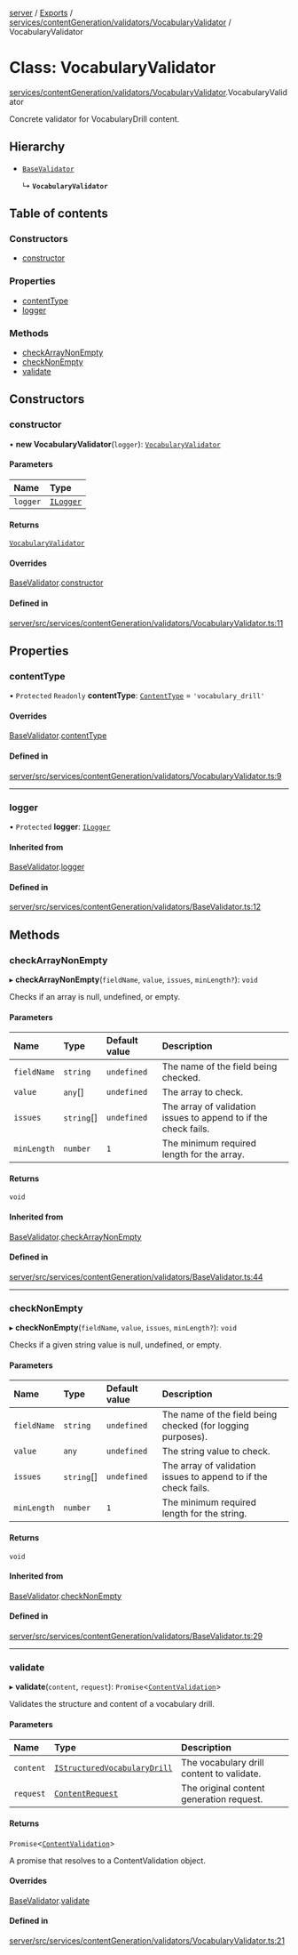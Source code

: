 [server](../README.md) / [Exports](../modules.md) / [services/contentGeneration/validators/VocabularyValidator](../modules/services_contentGeneration_validators_VocabularyValidator.md) / VocabularyValidator

# Class: VocabularyValidator

[services/contentGeneration/validators/VocabularyValidator](../modules/services_contentGeneration_validators_VocabularyValidator.md).VocabularyValidator

Concrete validator for VocabularyDrill content.

## Hierarchy

- [`BaseValidator`](services_contentGeneration_validators_BaseValidator.BaseValidator.md)

  ↳ **`VocabularyValidator`**

## Table of contents

### Constructors

- [constructor](services_contentGeneration_validators_VocabularyValidator.VocabularyValidator.md#constructor)

### Properties

- [contentType](services_contentGeneration_validators_VocabularyValidator.VocabularyValidator.md#contenttype)
- [logger](services_contentGeneration_validators_VocabularyValidator.VocabularyValidator.md#logger)

### Methods

- [checkArrayNonEmpty](services_contentGeneration_validators_VocabularyValidator.VocabularyValidator.md#checkarraynonempty)
- [checkNonEmpty](services_contentGeneration_validators_VocabularyValidator.VocabularyValidator.md#checknonempty)
- [validate](services_contentGeneration_validators_VocabularyValidator.VocabularyValidator.md#validate)

## Constructors

### constructor

• **new VocabularyValidator**(`logger`): [`VocabularyValidator`](services_contentGeneration_validators_VocabularyValidator.VocabularyValidator.md)

#### Parameters

| Name | Type |
| :------ | :------ |
| `logger` | [`ILogger`](../interfaces/types_ILogger.ILogger.md) |

#### Returns

[`VocabularyValidator`](services_contentGeneration_validators_VocabularyValidator.VocabularyValidator.md)

#### Overrides

[BaseValidator](services_contentGeneration_validators_BaseValidator.BaseValidator.md).[constructor](services_contentGeneration_validators_BaseValidator.BaseValidator.md#constructor)

#### Defined in

[server/src/services/contentGeneration/validators/VocabularyValidator.ts:11](https://github.com/niklas-joh/french-learning-platform/blob/f88c80a984d39a715bd427891d156cc94cff3831/server/src/services/contentGeneration/validators/VocabularyValidator.ts#L11)

## Properties

### contentType

• `Protected` `Readonly` **contentType**: [`ContentType`](../modules/types_Content.md#contenttype) = `'vocabulary_drill'`

#### Overrides

[BaseValidator](services_contentGeneration_validators_BaseValidator.BaseValidator.md).[contentType](services_contentGeneration_validators_BaseValidator.BaseValidator.md#contenttype)

#### Defined in

[server/src/services/contentGeneration/validators/VocabularyValidator.ts:9](https://github.com/niklas-joh/french-learning-platform/blob/f88c80a984d39a715bd427891d156cc94cff3831/server/src/services/contentGeneration/validators/VocabularyValidator.ts#L9)

___

### logger

• `Protected` **logger**: [`ILogger`](../interfaces/types_ILogger.ILogger.md)

#### Inherited from

[BaseValidator](services_contentGeneration_validators_BaseValidator.BaseValidator.md).[logger](services_contentGeneration_validators_BaseValidator.BaseValidator.md#logger)

#### Defined in

[server/src/services/contentGeneration/validators/BaseValidator.ts:12](https://github.com/niklas-joh/french-learning-platform/blob/f88c80a984d39a715bd427891d156cc94cff3831/server/src/services/contentGeneration/validators/BaseValidator.ts#L12)

## Methods

### checkArrayNonEmpty

▸ **checkArrayNonEmpty**(`fieldName`, `value`, `issues`, `minLength?`): `void`

Checks if an array is null, undefined, or empty.

#### Parameters

| Name | Type | Default value | Description |
| :------ | :------ | :------ | :------ |
| `fieldName` | `string` | `undefined` | The name of the field being checked. |
| `value` | `any`[] | `undefined` | The array to check. |
| `issues` | `string`[] | `undefined` | The array of validation issues to append to if the check fails. |
| `minLength` | `number` | `1` | The minimum required length for the array. |

#### Returns

`void`

#### Inherited from

[BaseValidator](services_contentGeneration_validators_BaseValidator.BaseValidator.md).[checkArrayNonEmpty](services_contentGeneration_validators_BaseValidator.BaseValidator.md#checkarraynonempty)

#### Defined in

[server/src/services/contentGeneration/validators/BaseValidator.ts:44](https://github.com/niklas-joh/french-learning-platform/blob/f88c80a984d39a715bd427891d156cc94cff3831/server/src/services/contentGeneration/validators/BaseValidator.ts#L44)

___

### checkNonEmpty

▸ **checkNonEmpty**(`fieldName`, `value`, `issues`, `minLength?`): `void`

Checks if a given string value is null, undefined, or empty.

#### Parameters

| Name | Type | Default value | Description |
| :------ | :------ | :------ | :------ |
| `fieldName` | `string` | `undefined` | The name of the field being checked (for logging purposes). |
| `value` | `any` | `undefined` | The string value to check. |
| `issues` | `string`[] | `undefined` | The array of validation issues to append to if the check fails. |
| `minLength` | `number` | `1` | The minimum required length for the string. |

#### Returns

`void`

#### Inherited from

[BaseValidator](services_contentGeneration_validators_BaseValidator.BaseValidator.md).[checkNonEmpty](services_contentGeneration_validators_BaseValidator.BaseValidator.md#checknonempty)

#### Defined in

[server/src/services/contentGeneration/validators/BaseValidator.ts:29](https://github.com/niklas-joh/french-learning-platform/blob/f88c80a984d39a715bd427891d156cc94cff3831/server/src/services/contentGeneration/validators/BaseValidator.ts#L29)

___

### validate

▸ **validate**(`content`, `request`): `Promise`\<[`ContentValidation`](../interfaces/types_Content.ContentValidation.md)\>

Validates the structure and content of a vocabulary drill.

#### Parameters

| Name | Type | Description |
| :------ | :------ | :------ |
| `content` | [`IStructuredVocabularyDrill`](../interfaces/types_Content.IStructuredVocabularyDrill.md) | The vocabulary drill content to validate. |
| `request` | [`ContentRequest`](../interfaces/types_Content.ContentRequest.md) | The original content generation request. |

#### Returns

`Promise`\<[`ContentValidation`](../interfaces/types_Content.ContentValidation.md)\>

A promise that resolves to a ContentValidation object.

#### Overrides

[BaseValidator](services_contentGeneration_validators_BaseValidator.BaseValidator.md).[validate](services_contentGeneration_validators_BaseValidator.BaseValidator.md#validate)

#### Defined in

[server/src/services/contentGeneration/validators/VocabularyValidator.ts:21](https://github.com/niklas-joh/french-learning-platform/blob/f88c80a984d39a715bd427891d156cc94cff3831/server/src/services/contentGeneration/validators/VocabularyValidator.ts#L21)
